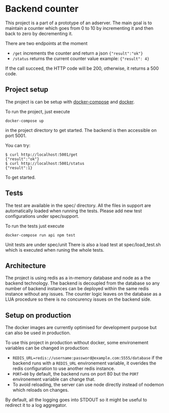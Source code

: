 # Backend counter

This project is a part of a prototype of an adserver.
The main goal is to maintain a counter which goes from 0 to 10 by incrementing it and then back to zero by decrementing it.

There are two endpoints at the moment


- ```/get``` increments the counter and return a json ```{"result":"ok"}```
- ```/status``` returns the current counter value example: ```{"result": 4}```

If the call succeed, the HTTP code will be 200, otherwise, it returns a 500 code.

## Project setup

The project is can be setup with [docker-compose](https://docs.docker.com/compose/) and [docker](https://docs.docker.com).

To run the project, just execute

```shell
docker-compose up
```
in the project directory to get started. The backend is then accessible on port 5001.

You can try:

```
$ curl http://localhost:5001/get
{"result":"ok"}
$ curl http://localhost:5001/status
{"result":1}
```
To get started.

## Tests

The test are available in the spec/ directory. All the files in support are automatically loaded when running the tests.
Please add new test configurations under spec/support.

To run the tests just execute

```shell
docker-compose run api npm test
```

Unit tests are under spec/unit
There is also a load test at spec/load_test.sh which is executed when runing the whole tests.

## Architecture

The project is using redis as a in-memory database and node as a the backend technology.
The backend is decoupled from the database so any number of backend instances can be deployed within the same redis instance without any issues.
The counter logic leaves on the database as a LUA procedure so there is no concurency issues on the backend side.


## Setup on production

The docker images are currently optimised for development purpose but can also be used in production.

To use this project in production without docker, some environement variables can be changed in production:

 - ```REDIS_URL=redis://username:password@example.com:5555/database```
   if the backend runs with a ```REDIS_URL``` environement variable, it overides the redis configuration to use another redis instance.
 - ```PORT=80```
   by default, the backend runs on port 80 but the ```PORT``` environement variable can change that.
 - To avoid reloading, the server can use node directly instead of nodemon which reloads on changes.

By default, all the logging goes into STDOUT so it might be useful to redirect it to a log aggregator.
